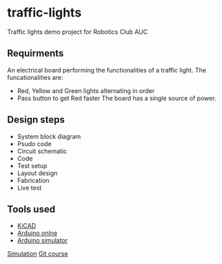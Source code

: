 # traffic-lights
Traffic lights demo project for Robotics Club AUC

## Requirments
An electrical board performing the functionalities of a traffic light. The funcationalities are:
- Red, Yellow and Green lights alternating in order
- Pass button to get Red faster
The board has a single source of power. 

## Design steps
- System block diagram
- Psudo code
- Circuit schematic
- Code
- Test setup
- Layout design
- Fabrication
- Live test


## Tools used
- [KiCAD](http://kicad-pcb.org/download/)
- [Arduino onlne](https://create.arduino.cc/)
- [Arduino simulator](https://www.tinkercad.com)

[Simulation](https://www.tinkercad.com/things/bBg1C2l9w1r-incredible-gogo-blorr/editel?sharecode=Yr4FscFQvJzt9poQF2iMoLLDoCD9sWlmrVRPqTrWZGg=)
[Git 
course](https://www.lynda.com/Git-tutorials/Up-Running-Git-GitHub/409275-2.html)

